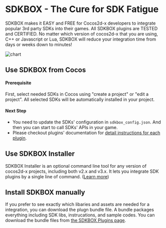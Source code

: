 # SDKBOX - The Cure for SDK Fatigue

SDKBOX makes it EASY and FREE for Cocos2d-x developers to integrate popular 3rd party SDKs into their games. All SDKBOX plugins are TESTED and CERTIFIED. No matter which version of cocos2d-x that you are using, C++ or Javascript or Lua, SDKBOX will reduce your integration time from days or weeks down to minutes!

![chart](http://docs.sdkbox.com/en/imgs/sdkbox_sequence.jpg)

## Use SDKBOX from Cocos
#### Prerequisite
First, select needed SDKs in Cocos using "create a project" or "edit a project". All selected SDKs will be automatically installed in your project. 

#### Next Step
* You need to update the SDKs' configuration in `sdkbox_config.json`. And then you can start to call SDKs' APIs in your game.  
* Please checkout plugins' documentation for [detail instructions for each plugin](http://docs.sdkbox.com/en/).


## Use SDKBOX Installer
SDKBOX Installer is an optional command line tool for any version of cocos2d-x projects, including both v2.x and v3.x. It lets you integrate SDK plugins by a single line of command. ([Learn more](http://docs.sdkbox.com/en/installer/))


## Install SDKBOX manually
If you prefer to see exactly which libaries and assets are needed for a integration, you can download the plugn bundle file. A bundle packages everything including SDK libs, instrucations, and sample codes. You can download the bundle files from [the SDKBOX Plugins page](http://sdkbox.com). 

